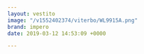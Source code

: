 ```yaml
---
layout: vestito
image: "/v1552402374/viterbo/WL9915A.png"
brand: impero
date: 2019-03-12 14:53:09 +0000

---
```

